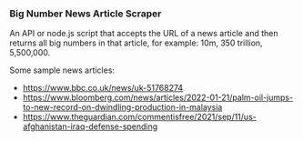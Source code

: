### Big Number News Article Scraper

An API or node.js script that accepts the URL of a news article and then returns all big numbers in that article, for example: 10m, 350 trillion, 5,500,000.

Some sample news articles:

- https://www.bbc.co.uk/news/uk-51768274
- https://www.bloomberg.com/news/articles/2022-01-21/palm-oil-jumps-to-new-record-on-dwindling-production-in-malaysia
- https://www.theguardian.com/commentisfree/2021/sep/11/us-afghanistan-iraq-defense-spending
